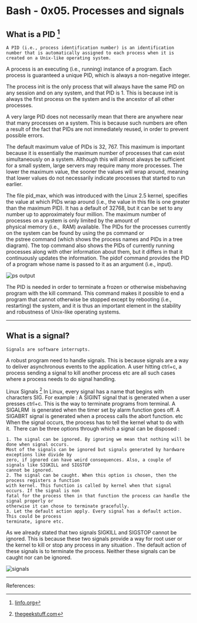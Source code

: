 # Bash - 0x05. Processes and signals
## What is a PID [^1]

    A PID (i.e., process identification number) is an identification number that is automatically assigned to each process when it is created on a Unix-like operating system.

A process is an executing (i.e., running) instance of a program. Each process is guaranteed a unique PID, which is always a non-negative integer.

The process init is the only process that will always have the same PID on any session and on any system, and that PID is 1. This is because init is always the first process on the system and is the ancestor of all other processes.

A very large PID does not necessarily mean that there are anywhere near that many processes on a system. This is because such numbers are often a result of the fact that PIDs are not immediately reused, in order to prevent possible errors.

The default maximum value of PIDs is 32, 767. This maximum is important because it is essentially the maximum number of processes that can exist simultaneously on a system. Although this will almost always be sufficient for a small system, large servers may require many more processes. The lower the maximum value, the sooner the values will wrap around, meaning that lower values do not necessarily indicate processes that started to run earlier.

The file pid_max, which was introduced with the Linux 2.5 kernel, specifies the value at which PIDs wrap around (i.e., the value in this file is one greater than the maximum PID). It has a default of 32768, but it can be set to any number up to approximately four million. The maximum number of processes on a system is only limited by the amount of physical memory (i.e.,  RAM) available.
The PIDs for the processes currently on the system can be found by using the ps command or the pstree command (which shows the process names and PIDs in a tree diagram). The top command also shows the PIDs of currently running processes along with other information about them, but it differs in that it continuously updates the information. The pidof command provides the PID of a program whose name is passed to it as an argument (i.e., input).

![ps output](https://www.tecmint.com/wp-content/uploads/2017/09/List-Current-Running-Processes.png)

The PID is needed in order to terminate a frozen or otherwise misbehaving program with the kill command. This command makes it possible to end a program that cannot otherwise be stopped except by rebooting (i.e., restarting) the system, and it is thus an important element in the stability and robustness of Unix-like operating systems.

___

## What is a signal?

    Signals are software interrupts.

A robust program need to handle signals. This is because signals are a way to deliver asynchronous events to the application.
A user hitting ctrl+c, a process sending a signal to kill another process etc are all such cases where a process needs to do signal handling.

Linux Signals [^2]
In Linux, every signal has a name that begins with characters SIG. For example :
A SIGINT signal that is generated when a user presses ctrl+c. This is the way to terminate programs from terminal.
A SIGALRM  is generated when the timer set by alarm function goes off.
A SIGABRT signal is generated when a process calls the abort function.
etc
When the signal occurs, the process has to tell the kernel what to do with it.  There can be three options through which a signal can be disposed :

    1. The signal can be ignored. By ignoring we mean that nothing will be done when signal occurs.
    Most of the signals can be ignored but signals generated by hardware exceptions like divide by
    zero, if ignored can have weird consequences. Also, a couple of signals like SIGKILL and SIGSTOP
    cannot be ignored.
    2. The signal can be caught. When this option is chosen, then the process registers a function
    with kernel. This function is called by kernel when that signal occurs. If the signal is non
    fatal for the process then in that function the process can handle the signal properly or
    otherwise it can chose to terminate gracefully.
    3. Let the default action apply. Every signal has a default action. This could be process
    terminate, ignore etc.


As we already stated that two signals SIGKILL and SIGSTOP cannot be ignored. This is because these two signals provide a way for root user or the kernel to kill or stop any process in any situation . The default action of these signals is to terminate the process. Neither these signals can be caught nor can be ignored.

![signals](https://www.wisdomjobs.com/tutorials/linux-signals-revisited.png)

___

References:
[^1]: [linfo.org](http://www.linfo.org/pid.html)
[^2]: [thegeekstuff.com](https://www.thegeekstuff.com/2012/03/linux-signals-fundamentals/)
